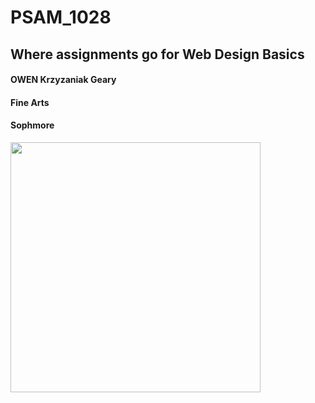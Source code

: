 # PSAM_1028
## Where assignments go for Web Design Basics

#### OWEN Krzyzaniak Geary
#### Fine Arts
#### Sophmore
<img src="https://twitter.com/versowen/status/958796697794117633" width="400">
